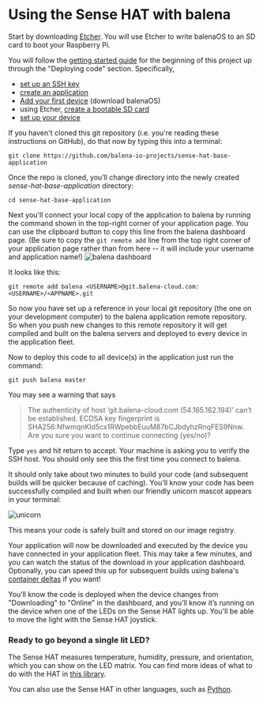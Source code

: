 Using the Sense HAT with balena
===============================

Start by downloading [Etcher](https://balena.io/etcher).  You will use Etcher to write balenaOS to an SD card to boot your Raspberry Pi.

You will follow the [getting started guide](https://balena.io/docs/learn/getting-started/raspberrypi3/nodejs/) for the beginning of this project up through the "Deploying code" section.  Specifically,
- [set up an SSH key](https://balena.io/docs/learn/getting-started/raspberrypi3/nodejs/#adding-an-ssh-key)
- [create an application](https://balena.io/docs/learn/getting-started/raspberrypi3/nodejs/#creating-an-application)
- [Add your first device](https://balena.io/docs/learn/getting-started/raspberrypi3/nodejs/#adding-your-first-device) (download balenaOS)
- using Etcher, [create a bootable SD card](https://balena.io/docs/learn/getting-started/raspberrypi3/nodejs/#create-a-bootable-sd-card)
- [set up your device](https://balena.io/docs/learn/getting-started/raspberrypi3/nodejs/#setting-up-your-device)

If you haven't cloned this git repository (i.e. you're reading these instructions on GitHub), do that now by typing this into a terminal:

```
git clone https://github.com/balena-io-projects/sense-hat-base-application
```

Once the repo is cloned, you’ll change directory into the newly created *sense-hat-base-application* directory:

```
cd sense-hat-base-application
```

Next you'll connect your local copy of the application to balena by running the command shown in the top-right corner of your application page. You can use the clipboard button to copy this line from the balena dashboard page.  (Be sure to copy the `git remote add` line from the top right corner of your application page rather than from here -- it will include your username and application name!)
![balena dashboard](https://user-images.githubusercontent.com/3144447/31838605-8c47e538-b5ab-11e7-9475-aee6978a1776.png)

It looks like this:
```
git remote add balena <USERNAME>@git.balena-cloud.com:<USERNAME>/<APPNAME>.git
```

So now you have set up a reference in your local git repository (the one on your development computer) to the balena application remote repository. So when you push new changes to this remote repository it will get compiled and built on the balena servers and deployed to every device in the application fleet.

Now to deploy this code to all device(s) in the application just run the command:

```
git push balena master
```

You may see a warning that says
>The authenticity of host ‘git.balena-cloud.com (54.165.162.194)’ can’t be established.
ECDSA key fingerprint is SHA256:NfwmqnKId5cx1RWpebbEuuM87bCJbdyhzRnqFES9Nnw.
Are you sure you want to continue connecting (yes/no)?

Type `yes` and hit return to accept. Your machine is asking you to verify the SSH host. You should only see this the first time you connect to balena.

It should only take about two minutes to build your code (and subsequent builds will be quicker because of caching). You'll know your code has been successfully compiled and built when our friendly unicorn mascot appears in your terminal:

![unicorn](https://user-images.githubusercontent.com/3144447/31838641-b8fca76c-b5ab-11e7-92ee-dd49a0652bac.png)

This means your code is safely built and stored on our image registry.

Your application will now be downloaded and executed by the device you have connected in your application fleet. This may take a few minutes, and you can watch the status of the download in your application dashboard.  Optionally, you can speed this up for subsequent builds using balena's [container deltas](https://balena.io/docs/learn/deploy/delta/) if you want!

You’ll know the code is deployed when the device changes from "Downloading" to "Online" in the dashboard, and you’ll know it’s running on the device when one of the LEDs on the Sense HAT lights up. You'll be able to move the light with the Sense HAT joystick.

### Ready to go beyond a single lit LED?
The Sense HAT measures temperature, humidity, pressure, and orientation, which you can show on the LED matrix. You can find more ideas of what to do with the HAT in [this library](https://github.com/balena-io-playground/node-sense-hat).

You can also use the Sense HAT in other languages, such as [Python](http://pythonhosted.org/sense-hat/).
